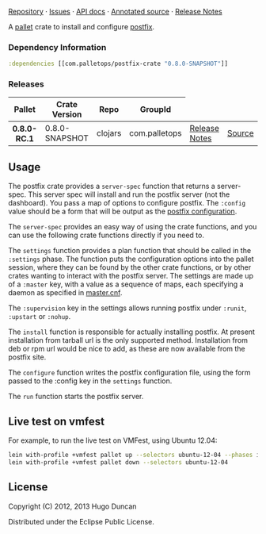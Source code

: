 [Repository](https://github.com/pallet/postfix-crate) &#xb7;
[Issues](https://github.com/pallet/postfix-crate/issues) &#xb7;
[API docs](http://palletops.com/postfix-crate/0.8/api) &#xb7;
[Annotated source](http://palletops.com/postfix-crate/0.8/annotated/uberdoc.html) &#xb7;
[Release Notes](https://github.com/pallet/postfix-crate/blob/develop/ReleaseNotes.md)

A [pallet](http://palletops.com/) crate to install and configure
 [postfix](http://postfix.io).

### Dependency Information

```clj
:dependencies [[com.palletops/postfix-crate "0.8.0-SNAPSHOT"]]
```

### Releases

<table>
<thead>
  <tr><th>Pallet</th><th>Crate Version</th><th>Repo</th><th>GroupId</th></tr>
</thead>
<tbody>
  <tr>
    <th>0.8.0-RC.1</th>
    <td>0.8.0-SNAPSHOT</td>
    <td>clojars</td>
    <td>com.palletops</td>
    <td><a href='https://github.com/pallet/postfix-crate/blob/0.8.0-SNAPSHOT/ReleaseNotes.md'>Release Notes</a></td>
    <td><a href='https://github.com/pallet/postfix-crate/blob/0.8.0-SNAPSHOT/'>Source</a></td>
  </tr>
</tbody>
</table>

## Usage

The postfix crate provides a `server-spec` function that returns a
server-spec. This server spec will install and run the postfix server (not the
dashboard).  You pass a map of options to configure postfix.  The `:config`
value should be a form that will be output as the
[postfix configuration](http://postfix.io/howto.html).

The `server-spec` provides an easy way of using the crate functions, and you can
use the following crate functions directly if you need to.

The `settings` function provides a plan function that should be called in the
`:settings` phase.  The function puts the configuration options into the pallet
session, where they can be found by the other crate functions, or by other
crates wanting to interact with the postfix server.  The settings are made up of
a `:master` key, with a value as a sequence of maps, each specifying a daemon
as specified in [master.cnf](http://www.postfix.org/master.5.html).

The `:supervision` key in the settings allows running postfix under `:runit`,
`:upstart` or `:nohup`.

The `install` function is responsible for actually installing postfix.  At
present installation from tarball url is the only supported method.
Installation from deb or rpm url would be nice to add, as these are now
available from the postfix site.

The `configure` function writes the postfix configuration file, using the form
passed to the :config key in the `settings` function.

The `run` function starts the postfix server.


## Live test on vmfest

For example, to run the live test on VMFest, using Ubuntu 12.04:

```sh
lein with-profile +vmfest pallet up --selectors ubuntu-12-04 --phases install,configure,test
lein with-profile +vmfest pallet down --selectors ubuntu-12-04
```

## License

Copyright (C) 2012, 2013 Hugo Duncan

Distributed under the Eclipse Public License.
